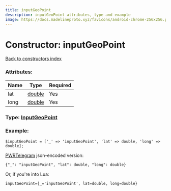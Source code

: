 ```yaml
---
title: inputGeoPoint
description: inputGeoPoint attributes, type and example
image: https://docs.madelineproto.xyz/favicons/android-chrome-256x256.png
---
```

# Constructor: inputGeoPoint  
[Back to constructors index](index.md)



### Attributes:

| Name     |    Type       | Required |
|----------|---------------|----------|
|lat|[double](../types/double.md) | Yes|
|long|[double](../types/double.md) | Yes|



### Type: [InputGeoPoint](../types/InputGeoPoint.md)


### Example:

```
$inputGeoPoint = ['_' => 'inputGeoPoint', 'lat' => double, 'long' => double];
```  

[PWRTelegram](https://pwrtelegram.xyz) json-encoded version:

```
{"_": "inputGeoPoint", "lat": double, "long": double}
```


Or, if you're into Lua:  


```
inputGeoPoint={_='inputGeoPoint', lat=double, long=double}

```


